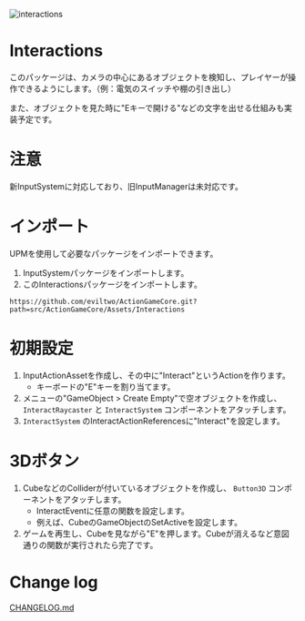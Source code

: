 ![interactions](https://github.com/eviltwo/ActionGameCore/assets/7721151/b120e93d-d9a7-4a83-bcc3-7f1bda0e6d3d)

# Interactions
このパッケージは、カメラの中心にあるオブジェクトを検知し、プレイヤーが操作できるようにします。（例：電気のスイッチや棚の引き出し）

また、オブジェクトを見た時に"Eキーで開ける"などの文字を出せる仕組みも実装予定です。


# 注意
新InputSystemに対応しており、旧InputManagerは未対応です。

# インポート
UPMを使用して必要なパッケージをインポートできます。
1. InputSystemパッケージをインポートします。
1. このInteractionsパッケージをインポートします。
```
https://github.com/eviltwo/ActionGameCore.git?path=src/ActionGameCore/Assets/Interactions
```

# 初期設定
1. InputActionAssetを作成し、その中に"Interact"というActionを作ります。
    - キーボードの"E"キーを割り当てます。
1. メニューの"GameObject > Create Empty"で空オブジェクトを作成し、 `InteractRaycaster` と `InteractSystem` コンポーネントをアタッチします。
1. `InteractSystem` のInteractActionReferencesに"Interact"を設定します。

# 3Dボタン
1. CubeなどのColliderが付いているオブジェクトを作成し、 `Button3D` コンポーネントをアタッチします。
    - InteractEventに任意の関数を設定します。
    - 例えば、CubeのGameObjectのSetActiveを設定します。
1. ゲームを再生し、Cubeを見ながら"E"を押します。Cubeが消えるなど意図通りの関数が実行されたら完了です。

# Change log
[CHANGELOG.md](CHANGELOG.md)
